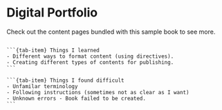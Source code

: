 # Digital Portfolio

Check out the content pages bundled with this sample book to see more.

```{tableofcontents}
```

````{tab-set}
```{tab-item} Things I learned
- Different ways to format content (using directives). 
- Creating different types of contents for publishing. 
```

```{tab-item} Things I found difficult
- Unfamilar terminology
- Following instructions (sometimes not as clear as I want)
- Unknown errors - Book failed to be created. 
```
````
